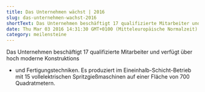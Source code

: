 ```yaml
---
title: Das Unternehmen wächst | 2016
slug: das-unternehmen-wachst-2016
shortText: Das Unternehmen beschäftigt 17 qualifizierte Mitarbeiter und verfügt über hoch moderne Konstruktions- und Fertigungstechniken. Es produziert im Eineinhalb-Schicht-Betrieb mit 15 vollelektrischen Spritzgießmaschinen auf einer Fläche von 700 Quadratmetern.
date: Thu Mar 03 2016 14:31:30 GMT+0100 (Mitteleuropäische Normalzeit)
category: meilensteine
---
```


Das Unternehmen beschäftigt 17 qualifizierte Mitarbeiter und verfügt über hoch moderne Konstruktions

<!--more-->

- und Fertigungstechniken. Es produziert im Eineinhalb-Schicht-Betrieb mit 15 vollelektrischen Spritzgießmaschinen auf einer Fläche von 700 Quadratmetern.
